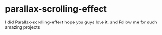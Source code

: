 # parallax-scrolling-effect
 I did Parallax-scrolling-effect hope you guys love it. and Follow me for such amazing projects
